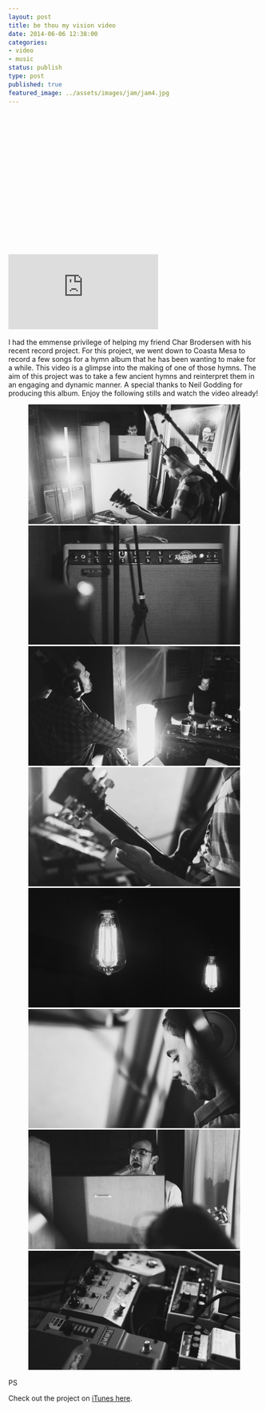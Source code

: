 ```yaml
---
layout: post
title: be thou my vision video
date: 2014-06-06 12:38:00
categories:
- video
- music
status: publish
type: post
published: true
featured_image: ../assets/images/jam/jam4.jpg
---
```

<div style="padding:56.25% 0 0 0;position:relative;"><iframe src="https://player.vimeo.com/video/97156865?h=21bf802066" frameborder="0" allow="autoplay; fullscreen; picture-in-picture" allowfullscreen></iframe></div><script src="https://player.vimeo.com/api/player.js"></script>

I had the emmense privilege of helping my friend Char Brodersen with his recent record project. For this project, we went down to Coasta Mesa to record a few songs for a hymn album that he has been wanting to make for a while. This video is a glimpse into the making of one of those hymns. The aim of this project was to take a few ancient hymns and reinterpret them in an engaging and dynamic manner. A special thanks to Neil Godding for producing this album. Enjoy the following stills and watch the video already!

<figure>
<img src="/assets/images/jam/jam1.jpg" alt="inside a recording studio">
<img src="/assets/images/jam/jam2.jpg" alt="an electric guitar amp">
<img src="/assets/images/jam/jam3.jpg" alt="a bass player and a drummer performing">
<img src="/assets/images/jam/jam4.jpg" alt="a person playing electric guitar">
<img src="/assets/images/jam/jam5.jpg" alt="edison style lightbulbs">
<img src="/assets/images/jam/jam6.jpg" alt="a muscian with studio headphones">
<img src="/assets/images/jam/jam7.jpg" alt="a singer recording in a soundbooth">
<img src="/assets/images/jam/jam8.jpg" alt="a guitarist's pedalboard">
</figure>

PS 

Check out the project on 
[iTunes here](https://itunes.apple.com/us/album/the-warp-and-the-woof-ep/id886671342).
